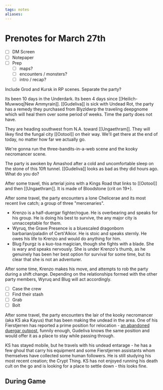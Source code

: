 ```yaml
---
tags: notes
aliases:
---
```


# Prenotes for March 27th
- [ ] DM Screen
- [ ] Notepaper
- [ ] Prep
	- [ ] maps?
	- [ ] encounters / monsters?
	- [ ] intro / recap?

Include Grod and Kursk in RP scenes. Separate the party?

Its been 10 days in the Underdark. Its been 4 days since [[Heilich-Muwwoq|New Ammyrain]]. [[Gudeliva]] is sick with Undead Rot, the party has a remedy they purchased from Blyzldwrp the traveling deepgnome which will heal them over some period of weeks. Time the party does not have.

They are heading southwest from N.A. toward [[Ungaethram]]. They will likey find the fungal city [[Ootool]] on their way. We'll get there at the end of today, no matter how far we actually go. 

We're gonna run the three-bandits-in-a-web scene and the kooky necromancer scene. 

The party is awoken by Amashod after a cold and uncomfortable sleep on the stone of this 10ft tunnel. [[Gudeliva]] looks as bad as they did hours ago. What do you do?

After some travel, this arterial joins with a Kings Road that links to [[Ootool]] and then [[Ungaethram]]. It is made of Bloodstone (crit on 19+).

After some travel, the party encounters a lone Chelicerae and its most recent live catch; a group of three "mercenaries".
- Krenzo is a half-duergar fighter/rogue. He is overbearing and speaks for his group. He is doing his best to survive, the any major city is unnacceptable for them. 
- Wyruq, the Grave Presence is a bluescaled dragonborn barbarian/paladin of Certi'Alkior. He is stoic and speaks sternly. He owes his life to Krenzo and would do anything for him. 
- Blug Fpurgz is a kuo-toa magician, though she fights with a blade. She is wary and speaks nervously. She is under Krenzo's thumb, as he genuinely has been her best option for survival for some time, but its clear that she is not an adventurer.

After some time, Krenzo makes his move, and attempts to rob the party during a shift change. Depending on the relationships formed with the other party members, Wyruq and Blug will act accordingly. 

- [ ] Case the crew
- [ ] Find their stash
- [ ] Grab
- [ ] Bolt

After some travel, the party encounters the lair of the kooky necromancer (aka KS aka Kayus) that has been making the undead in the area. One of his Fierstjerren has reported a prime position for relocation - [an abandoned duergar outpost](https://rpgcharacters.files.wordpress.com/2019/03/dwarven-folly.png), funnily enough, Gudeliva knows the same position and would offer it as a place to stay while passing through.

KS has stayed mobile, but he travels with his undead entarage - he has a few ghoul that carry his equipment and some Fierstjerren assistants whom themselves have collected some human followers. He is still studying his most recent creation; the Crypt Thing. KS has not enjoyed running his death cult on the go and is looking for a place to settle down - this looks fine.

## During Game